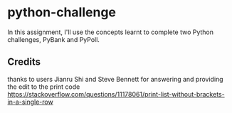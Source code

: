 # python-challenge
 In this assignment, I'll use the concepts learnt to complete two Python challenges, PyBank and PyPoll.


## Credits
thanks to users Jianru Shi and Steve Bennett for answering and providing the edit to the print code
 https://stackoverflow.com/questions/11178061/print-list-without-brackets-in-a-single-row
